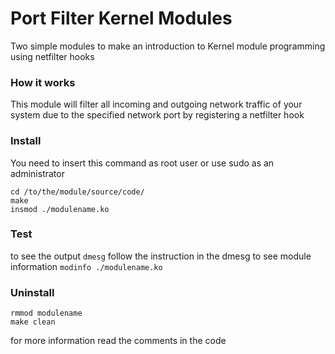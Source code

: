 # Port Filter Kernel Modules

Two simple modules to make an introduction to Kernel module programming using netfilter hooks


### How it works
This module will filter all incoming and outgoing network traffic of your system due to the specified network port by registering a netfilter hook


### Install
You need to insert this command as root user or use sudo as an administrator
```
cd /to/the/module/source/code/
make
insmod ./modulename.ko
```

### Test
to see the output `dmesg`
follow the instruction in the dmesg
to see module information `modinfo ./modulename.ko`


### Uninstall
```
rmmod modulename
make clean
```

for more information read the comments in the code
